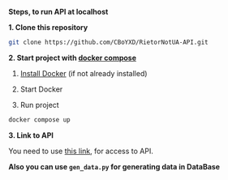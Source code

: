 **Steps, to run API at localhost**

**1. Clone this repository**

```bash
git clone https://github.com/CBoYXD/RietorNotUA-API.git
```

**2. Start project with [docker compose](https://docs.docker.com/compose/)**

1) [Install Docker](https://docs.docker.com/engine/install/) (if not already installed)

2) Start Docker

3) Run project
   
```bash
docker compose up
```

**3. Link to API**

You need to use [this link](http://localhost:8000), for access to API.


**Also you can use ```gen_data.py``` for generating data in DataBase**